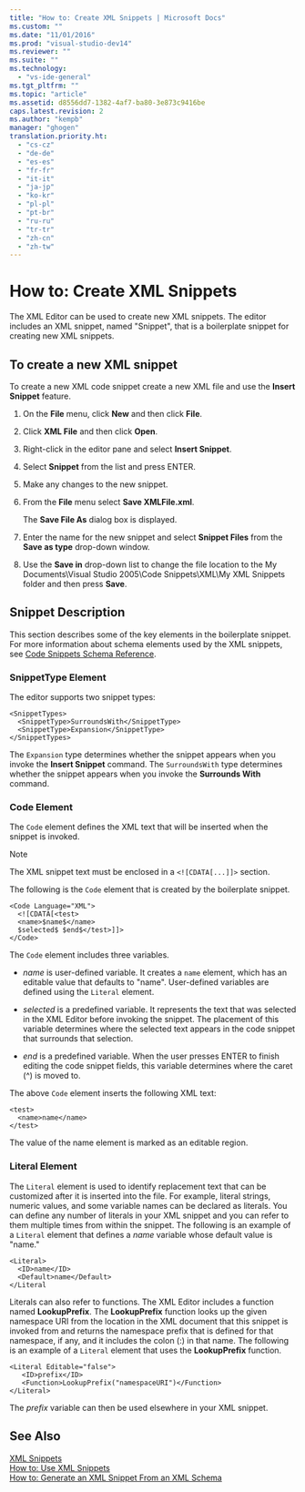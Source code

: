 ```yaml
---
title: "How to: Create XML Snippets | Microsoft Docs"
ms.custom: ""
ms.date: "11/01/2016"
ms.prod: "visual-studio-dev14"
ms.reviewer: ""
ms.suite: ""
ms.technology: 
  - "vs-ide-general"
ms.tgt_pltfrm: ""
ms.topic: "article"
ms.assetid: d8556dd7-1382-4af7-ba80-3e873c9416be
caps.latest.revision: 2
ms.author: "kempb"
manager: "ghogen"
translation.priority.ht: 
  - "cs-cz"
  - "de-de"
  - "es-es"
  - "fr-fr"
  - "it-it"
  - "ja-jp"
  - "ko-kr"
  - "pl-pl"
  - "pt-br"
  - "ru-ru"
  - "tr-tr"
  - "zh-cn"
  - "zh-tw"
---
```

# How to: Create XML Snippets
The XML Editor can be used to create new XML snippets. The editor includes an XML snippet, named "Snippet", that is a boilerplate snippet for creating new XML snippets.  
  
## To create a new XML snippet  
 To create a new XML code snippet create a new XML file and use the **Insert Snippet** feature.  
  
1.  On the **File** menu, click **New** and then click **File**.  
  
2.  Click **XML File** and then click **Open**.  
  
3.  Right-click in the editor pane and select **Insert Snippet**.  
  
4.  Select **Snippet** from the list and press ENTER.  
  
5.  Make any changes to the new snippet.  
  
6.  From the **File** menu select **Save XMLFile.xml**.  
  
     The **Save File As** dialog box is displayed.  
  
7.  Enter the name for the new snippet and select **Snippet Files** from the **Save as type** drop-down window.  
  
8.  Use the **Save in** drop-down list to change the file location to the My Documents\Visual Studio 2005\Code Snippets\XML\My XML Snippets folder and then press **Save**.  
  
## Snippet Description  
 This section describes some of the key elements in the boilerplate snippet. For more information about schema elements used by the XML snippets, see [Code Snippets Schema Reference](../ide/code-snippets-schema-reference.md).  
  
### SnippetType Element  
 The editor supports two snippet types:  
  
```  
<SnippetTypes>  
  <SnippetType>SurroundsWith</SnippetType>  
  <SnippetType>Expansion</SnippetType>  
</SnippetTypes>  
```  
  
 The `Expansion` type determines whether the snippet appears when you invoke the **Insert Snippet** command. The `SurroundsWith` type determines whether the snippet appears when you invoke the **Surrounds With** command.  
  
### Code Element  
 The `Code` element defines the XML text that will be inserted when the snippet is invoked.  
  
> [!NOTE]
>  The XML snippet text must be enclosed in a `<![CDATA[...]]>` section.  
  
 The following is the `Code` element that is created by the boilerplate snippet.  
  
```  
<Code Language="XML">  
  <![CDATA[<test>  
  <name>$name$</name>  
  $selected$ $end$</test>]]>  
</Code>  
```  
  
 The `Code` element includes three variables.  
  
-   $name$ is user-defined variable. It creates a `name` element, which has an editable value that defaults to "name". User-defined variables are defined using the `Literal` element.  
  
-   $selected$ is a predefined variable. It represents the text that was selected in the XML Editor before invoking the snippet. The placement of this variable determines where the selected text appears in the code snippet that surrounds that selection.  
  
-   $end$ is a predefined variable. When the user presses ENTER to finish editing the code snippet fields, this variable determines where the caret (^) is moved to.  
  
 The above `Code` element inserts the following XML text:  
  
```  
<test>  
  <name>name</name>  
</test>  
```  
  
 The value of the name element is marked as an editable region.  
  
### Literal Element  
 The `Literal` element is used to identify replacement text that can be customized after it is inserted into the file. For example, literal strings, numeric values, and some variable names can be declared as literals. You can define any number of literals in your XML snippet and you can refer to them multiple times from within the snippet. The following is an example of a `Literal` element that defines a $name$ variable whose default value is "name."  
  
```  
<Literal>  
  <ID>name</ID>  
  <Default>name</Default>  
</Literal  
```  
  
 Literals can also refer to functions. The XML Editor includes a function named **LookupPrefix**. The **LookupPrefix** function looks up the given namespace URI from the location in the XML document that this snippet is invoked from and returns the namespace prefix that is defined for that namespace, if any, and it includes the colon (:) in that name. The following is an example of a `Literal` element that uses the **LookupPrefix** function.  
  
```  
<Literal Editable="false">  
   <ID>prefix</ID>  
   <Function>LookupPrefix("namespaceURI")</Function>  
</Literal>  
```  
  
 The $prefix$ variable can then be used elsewhere in your XML snippet.  
  
## See Also  
 [XML Snippets](../xml-tools/xml-snippets.md)   
 [How to: Use XML Snippets](../xml-tools/how-to-use-xml-snippets.md)   
 [How to: Generate an XML Snippet From an XML Schema](../xml-tools/how-to-generate-an-xml-snippet-from-an-xml-schema.md)